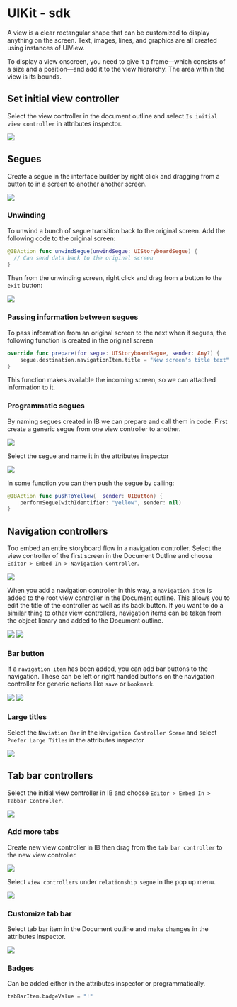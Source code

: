 # UIKit - sdk

A view is a clear rectangular shape that can be customized to display anything on the screen. Text, images, lines, and graphics are all created using instances of UIView.

To display a view onscreen, you need to give it a frame—which consists of a size and a position—and add it to the view hierarchy. The area within the view is its bounds.

## Set initial view controller 

Select the view controller in the document outline and select `Is initial view controller` in attributes inspector.

![](initial-view-controller.png)

## Segues

Create a segue in the interface builder by right click and dragging from a button to in a screen to another another screen. 

![](seques.png)

### Unwinding

To unwind a bunch of segue transition back to the original screen. Add the following code to the original screen:

```swift
@IBAction func unwindSegue(unwindSegue: UIStoryboardSegue) {
  // Can send data back to the original screen
}
```

Then from the unwinding screen, right click and drag from a button to the `exit` button:

![](unwind-segue.png)

### Passing information between segues

To pass information from an original screen to the next when it segues, the following function is created in the original screen

```swift
override func prepare(for segue: UIStoryboardSegue, sender: Any?) {
    segue.destination.navigationItem.title = "New screen's title text"
}
```

This function makes available the incoming screen, so we can attached information to it.

### Programmatic segues

By naming segues created in IB we can prepare and call them in code. First create a generic segue from one view controller to another.

![](programmatic-segues-1.png)

Select the segue and name it in the attributes inspector

![](programmatic-segues-2.png)

In some function you can then push the segue by calling:

```swift
@IBAction func pushToYellow(_ sender: UIButton) {
    performSegue(withIdentifier: "yellow", sender: nil)
}
```

## Navigation controllers

Too embed an entire storyboard flow in a navigation controller. Select the view controller of the first screen in the Document Outline and choose `Editor > Embed In > Navigation Controller`.

![](navigation-cointroller.png)

When you add a navigation controller in this way, a `navigation item` is added to the root view controller in the Document outline. This allows you to edit the title of the controller as well as its back button. If you want to do a similar thing to other view controllers, navigation items can be taken from the object library and added to the Document outline.

![](navigation-item-1.png)
![](navigation-item-2.png)

### Bar button

If a `navigation item` has been added, you can add bar buttons to the navigation. These can be left or right handed buttons on the navigation controller for generic actions like `save` or `bookmark`.

![](bar-button-1.png)
![](bar-button-2.png)

### Large titles

Select the `Naviation Bar` in the `Navigation Controller Scene` and select `Prefer Large Titles` in the attributes inspector

![](large-titles.png)

## Tab bar controllers

Select the initial view controller in IB and choose `Editor > Embed In > Tabbar Controller`.

![](tabbar-1.png)

### Add more tabs

Create new view controller in IB then drag from the `tab bar controller` to the new view controller.

![](tabbar-2.png)

Select `view controllers` under `relationship segue` in the pop up menu.

![](tabbar-3.png)

### Customize tab bar

Select tab bar item in the Document outline and make changes in the attributes inspector.

![](tabbar-4.png)

### Badges

Can be added either in the attributes inspector or programmatically.

```swift
tabBarItem.badgeValue = "!"
```